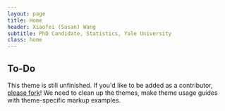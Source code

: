 ```yaml
---
layout: page
title: Home
header: Xiaofei (Susan) Wang
subtitle: PhD Candidate, Statistics, Yale University
class: home
---
```

## To-Do

This theme is still unfinished. If you'd like to be added as a contributor, [please fork](http://github.com/plusjade/jekyll-bootstrap)!
We need to clean up the themes, make theme usage guides with theme-specific markup examples.

